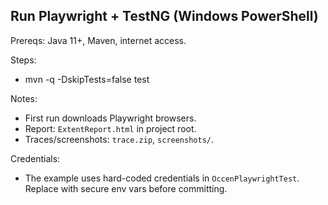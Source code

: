 ## Run Playwright + TestNG (Windows PowerShell)

Prereqs: Java 11+, Maven, internet access.

Steps:
- mvn -q -DskipTests=false test

Notes:
- First run downloads Playwright browsers.
- Report: `ExtentReport.html` in project root.
- Traces/screenshots: `trace.zip`, `screenshots/`.

Credentials:
- The example uses hard-coded credentials in `OccenPlaywrightTest`. Replace with secure env vars before committing.


